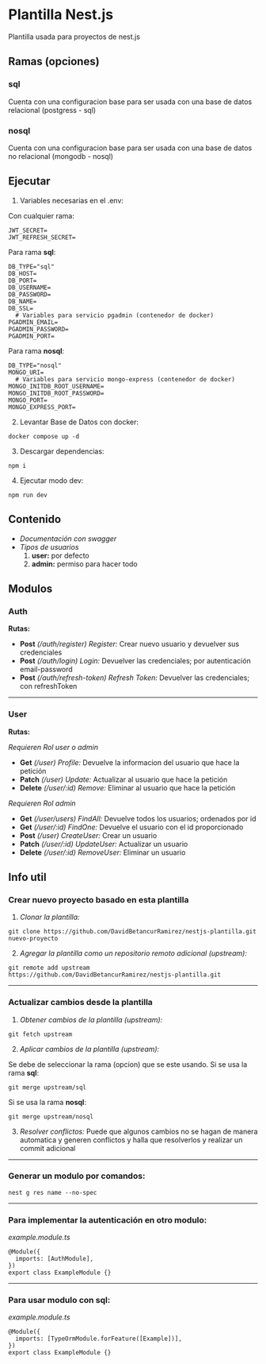 # Plantilla Nest.js
Plantilla usada para proyectos de nest.js


## Ramas (opciones)
### sql
Cuenta con una configuracion base para ser usada con una base de datos relacional (postgress - sql)

### nosql
Cuenta con una configuracion base para ser usada con una base de datos no relacional (mongodb - nosql)


## Ejecutar
1. Variables necesarias en el .env:

Con cualquier rama:
```
JWT_SECRET=
JWT_REFRESH_SECRET=
```

Para rama **sql**:
```
DB_TYPE="sql"
DB_HOST=
DB_PORT=
DB_USERNAME=
DB_PASSWORD=
DB_NAME=
DB_SSL=
  # Variables para servicio pgadmin (contenedor de docker)
PGADMIN_EMAIL=
PGADMIN_PASSWORD=
PGADMIN_PORT=
```

Para rama **nosql**:
```
DB_TYPE="nosql"
MONGO_URI=
  # Variables para servicio mongo-express (contenedor de docker)
MONGO_INITDB_ROOT_USERNAME=
MONGO_INITDB_ROOT_PASSWORD=
MONGO_PORT=
MONGO_EXPRESS_PORT=
```

2. Levantar Base de Datos con docker:
```
docker compose up -d
```

3. Descargar dependencias:
```
npm i
```

4. Ejecutar modo dev:
```
npm run dev
```


## Contenido
- *Documentación con swagger*
- *Tipos de usuarios*
  1. **user:** por defecto
  2. **admin:** permiso para hacer todo


## Modulos
### Auth
**Rutas:**
- **Post** *(/auth/register) Register:* Crear nuevo usuario y devuelver sus credenciales
- **Post** *(/auth/login) Login:* Devuelver las credenciales; por autenticación email-password
- **Post** *(/auth/refresh-token) Refresh Token:* Devuelver las credenciales; con refreshToken

---
### User
**Rutas:**

*Requieren Rol user o admin*
- **Get** *(/user) Profile:* Devuelve la informacion del usuario que hace la petición
- **Patch** *(/user) Update:* Actualizar al usuario que hace la petición
- **Delete** *(/user/:id) Remove:* Eliminar al usuario que hace la petición

*Requieren Rol admin*
- **Get** *(/user/users) FindAll:* Devuelve todos los usuarios; ordenados por id
- **Get** *(/user/:id) FindOne:* Devuelve el usuario con el id proporcionado
- **Post** *(/user) CreateUser:* Crear un usuario
- **Patch** *(/user/:id) UpdateUser:* Actualizar un usuario
- **Delete** *(/user/:id) RemoveUser:* Eliminar un usuario


## Info util
### Crear nuevo proyecto basado en esta plantilla
1. *Clonar la plantilla:*
```
git clone https://github.com/DavidBetancurRamirez/nestjs-plantilla.git nuevo-proyecto
```

2. *Agregar la plantilla como un repositorio remoto adicional (upstream):*
```
git remote add upstream https://github.com/DavidBetancurRamirez/nestjs-plantilla.git
```

---
### Actualizar cambios desde la plantilla
1. *Obtener cambios de la plantilla (upstream):*
```
git fetch upstream
```

2. *Aplicar cambios de la plantilla (upstream):*

Se debe de seleccionar la rama (opcion) que se este usando.
Si se usa la rama **sql**:
```
git merge upstream/sql
```

Si se usa la rama **nosql**:
```
git merge upstream/nosql
```

3. *Resolver conflictos:*
Puede que algunos cambios no se hagan de manera automatica y generen conflictos y halla que resolverlos y realizar un commit adicional

---
### Generar un modulo por comandos:
```
nest g res name --no-spec
```

---
### Para implementar la autenticación en otro modulo:
*example.module.ts*
```
@Module({
  imports: [AuthModule],
})
export class ExampleModule {}
```

---
### Para usar modulo con sql:
*example.module.ts*
```
@Module({
  imports: [TypeOrmModule.forFeature([Example])],
})
export class ExampleModule {}
```
